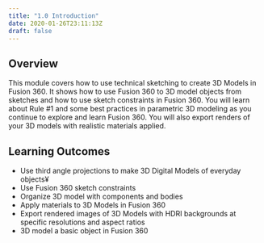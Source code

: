```yaml
---
title: "1.0 Introduction"
date: 2020-01-26T23:11:13Z
draft: false
---
```


## Overview

This module covers how to use technical sketching to create 3D Models in Fusion 360. It shows how to use Fusion 360 to 3D model objects from sketches and how to use sketch constraints in Fusion 360. You will learn about Rule #1 and some best practices in parametric 3D modeling as you continue to explore and learn Fusion 360. You will also export renders of your 3D models with realistic materials applied.

## Learning Outcomes

- Use third angle projections to make 3D Digital Models of everyday objects¥
- Use Fusion 360 sketch constraints
- Organize 3D model with components and bodies
- Apply materials to 3D Models in Fusion 360
- Export rendered images of 3D Models with HDRI backgrounds at specific resolutions and aspect ratios
- 3D model a basic object in Fusion 360
